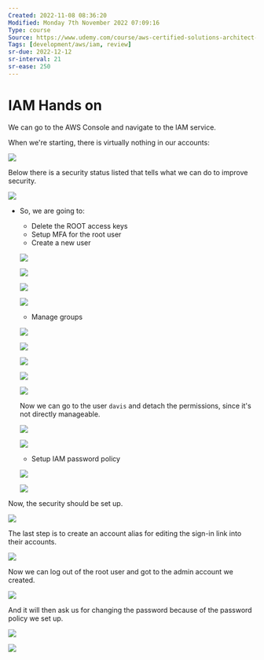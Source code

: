 ```yaml
---
Created: 2022-11-08 08:36:20
Modified: Monday 7th November 2022 07:09:16
Type: course
Source: https://www.udemy.com/course/aws-certified-solutions-architect-associate-saa-c01/?xref=E0Aed11STH4LPUQvCz0GJFABTmM=
Tags: [development/aws/iam, review]
sr-due: 2022-12-12
sr-interval: 21
sr-ease: 250
---
```


# IAM Hands on

We can go to the AWS Console and navigate to the IAM service.

When we're starting, there is virtually nothing in our accounts:

![](../../../images/2019-11-22-10-10-01.png)

Below there is a security status listed that tells what we can do to improve security.

![](../../../images/2019-11-22-10-10-48.png)

- So, we are going to:
    - Delete the ROOT access keys
    - Setup MFA for the root user
    - Create a new user

    ![](../../../images/2019-11-22-10-14-34.png)

    ![](../../../images/2019-11-22-10-15-11.png)

    ![](../../../images/2019-11-22-10-15-59.png)

    ![](../../../images/2019-11-22-10-17-16.png)

    - Manage groups

    ![](../../../images/2019-11-22-10-18-30.png)

    ![](../../../images/2019-11-22-10-18-57.png)

    ![](../../../images/2019-11-22-10-19-38.png)

    ![](../../../images/2019-11-22-10-20-27.png)

    ![](../../../images/2019-11-22-10-20-45.png)

    Now we can go to the user `davis` and detach the permissions, since it's not directly manageable.

    ![](../../../images/2019-11-22-10-22-10.png)

    ![](../../../images/2019-11-22-10-22-29.png)

    - Setup IAM password policy

    ![](../../../images/2019-11-22-10-23-09.png)

    ![](../../../images/2019-11-22-10-24-58.png)

Now, the security should be set up.

![](../../../images/2019-11-22-10-25-23.png)

The last step is to create an account alias for editing the sign-in link into their accounts.

![](../../../images/2019-11-22-10-27-07.png)

Now we can log out of the root user and got to the admin account we created.

![](../../../images/2019-11-22-10-31-07.png)

And it will then ask us for changing the password because of the password policy we set up.

![](../../../images/2019-11-22-10-32-20.png)

![](../../../images/2019-11-22-10-34-36.png)